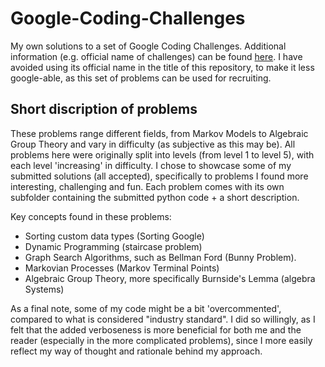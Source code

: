 # Google-Coding-Challenges
My own solutions to a set of Google Coding Challenges. Additional information (e.g. official name of challenges) can be found [here](https://medium.com/plutonic-services/things-you-should-know-about-google-foobar-invitation-703a535bf30f). I have avoided using its official name in the title of this repository, to make it less google-able, as this set of problems can be used for recruiting.

## Short discription of problems
These problems range different fields, from Markov Models to Algebraic Group Theory and vary in difficulty (as subjective as this may be). All problems here were originally split into levels (from level 1 to level 5), with each level 'increasing' in difficulty. I chose to showcase some of my submitted solutions (all accepted), specifically to problems I found more interesting, challenging and fun. Each problem comes with its own subfolder containing the submitted python code + a short description.

Key concepts found in these problems:
* Sorting custom data types (Sorting Google)
* Dynamic Programming (staircase problem)
* Graph Search Algorithms, such as Bellman Ford (Bunny Problem).
* Markovian Processes (Markov Terminal Points)
* Algebraic Group Theory, more specifically Burnside's Lemma (algebra Systems)

As a final note, some of my code might be a bit 'overcommented', compared to what is considered "industry standard". I did so willingly, as I felt that the added verboseness is more beneficial for both me and the reader (especially in the more complicated problems), since I more easily reflect my way of thought and rationale behind my approach. 
